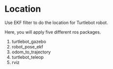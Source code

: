 # Location
Use EKF filter to do the location for Turtlebot robot.

Here, you will apply five different ros packages.
1. turtlebot_gazebo
2. robot_pose_ekf
3. odom_to_trajectory
4. turtlebot_teleop
5. rviz 

[image1]: ./image.png
